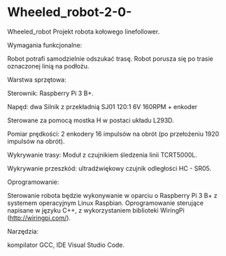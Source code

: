 # Wheeled_robot-2-0-
Wheeled_robot
Projekt robota kołowego linefollower.

Wymagania funkcjonalne:

Robot potrafi samodzielnie odszukać trasę.
Robot porusza się po trasie oznaczonej linią na podłożu.

Warstwa sprzętowa:

Sterownik: Raspberry Pi 3 B+.

Napęd: dwa Silnik z przekładnią SJ01 120:1 6V 160RPM + enkoder

Sterowane za pomocą mostka H w postaci układu L293D.

Pomiar prędkości: 2 enkodery 16 impulsów na obrót (po przełożeniu 1920 impulsów na obrót).

Wykrywanie trasy: Moduł z czujnikiem śledzenia linii TCRT5000L.

Wykrywanie przeszkód: ultradźwiękowy czujnik odległości HC - SR05.

Oprogramowanie:

Sterowanie robota będzie wykonywanie w oparciu o Raspberry Pi 3 B+ z systemem operacyjnym Linux Raspbian. Oprogramowanie sterujące napisane w języku C++, z wykorzystaniem biblioteki WiringPi (http://wiringpi.com/).

Narzędzia:

kompilator GCC,
IDE Visual Studio Code.

